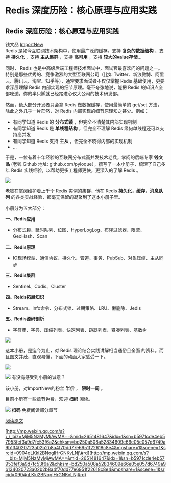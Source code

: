 # Redis 深度历险：核心原理与应用实践

## Redis 深度历险：核心原理与应用实践

钱文品 [ImportNew](redis-shen-du-li-xian-he-xin-yuan-li-yu-ying-yong-shi-jian.md)  
Redis 是如今互联网技术架构中，使用最广泛的缓存。支持 **复杂的数据结构** ，支持 **持久化** ，支持 **主从集群** ，支持 **高可用** ，支持 **较大的value存储**...

同时， Redis 也是中高级后端工程师技术面试中，面试官最喜欢问的问题之一。特别是那些优秀的、竞争激烈的大型互联网公司（比如 Twitter、新浪微博、阿里云、腾讯云、淘宝、知乎等），通常要求面试者不仅仅掌握 Redis 基础使用，更要求深层理解 Redis 内部实现的细节原理。毫不夸张地说，能把 Redis 的知识点全部吃透，你的半只脚就已经踏进心仪大公司的技术研发部。

然而，绝大部分开发者只会拿 Redis 做数据缓存，使用最简单的 get/set 方法，除此之外几乎一片茫然，对 Redis 内部实现的细节原理知之甚少。例如：

* 有同学知道 Redis 的 **分布式锁** ，但完全不清楚其内部实现机制
* 有同学知道 Redis 是 **单线程结构** ，但完全不理解 Redis 缘何单线程还可以支持高并发
* 有同学知道 Redis 支持 **主从** ，但完全不晓得内部的实现机制
* ...

于是，一位有着十年经验的互联网分布式高并发技术老兵，掌阅的后端专家 **钱文品** \(老钱 Github 地址: github.com/pyloque），撰写了一本小册子，梳理了自己多年 Redis 实践经验，以帮助更多工程师更快，更深入的了解 Redis 。

![](https://github.com/yangbao93/docs/tree/d23f2b2cbc4eb06e62d38114d6a7f5410080c7b5/技术知识/数据库/Mysql/Redis%20深度历险：核心原理与应用实践/640.jpg)

老钱在掌阅维护着上千个 Redis 实例的集群，他在 Redis **持久化，缓存，消息队列** 的各类实战经验，都毫无保留的凝聚到了这本小册子里。

小册分为五大部分：

**一、Redis应用**

* 分布式锁、延时队列、位图、HyperLogLog、布隆过滤器、限流、GeoHash、Scan

**二、Redis原理**

* IO现场模型、通信协议、持久化、管道、事务、PubSub、对象压缩、主从同步

**三、Redis集群**

* Sentinel、Codis、Cluster

**四、Reids拓展知识**

* Stream、Info命令、分布式锁、过期策略、LRU、懒删除、Jedis

**五、Redis源码剖析**

* 字符串、字典、压缩列表、快速列表、跳跃列表、紧凑列表、基数树

![](https://github.com/yangbao93/docs/tree/d23f2b2cbc4eb06e62d38114d6a7f5410080c7b5/技术知识/数据库/Mysql/Redis%20深度历险：核心原理与应用实践/640.jpg)

这本小册，是迄今为止，对 Redis 理论结合实践讲解相当通俗且全面 的资料。而且图文并茂，直观易懂，下面的动画大家感受一下。

![](https://github.com/yangbao93/docs/tree/d23f2b2cbc4eb06e62d38114d6a7f5410080c7b5/技术知识/数据库/Mysql/Redis%20深度历险：核心原理与应用实践/640.png)

![](https://github.com/yangbao93/docs/tree/d23f2b2cbc4eb06e62d38114d6a7f5410080c7b5/技术知识/数据库/Mysql/Redis%20深度历险：核心原理与应用实践/640.gif) 有没有感受到小册的诚意？

该小册，对ImportNew的粉丝 **半价** ， **限时一周** 。

目前小册有一些章节免费，欢迎 **扫码** 阅读。

![](https://github.com/yangbao93/docs/tree/d23f2b2cbc4eb06e62d38114d6a7f5410080c7b5/技术知识/数据库/Mysql/Redis%20深度历险：核心原理与应用实践/640.png) **扫码** 免费阅读部分章节

[阅读原文](https://mp.weixin.qq.com/s?__biz=MjM5NzMyMjAwMA==&amp;mid=2651481647&amp;idx=1&amp;sn=b5971cde4eb57953fef3a9d7fc53f6a2&amp;chksm=bd250a508a52834609e66e05e057d6749a9b134020723a02b2b8a4f70dd77e6951f22618c8e4&amp;mpshare=1&amp;scene=1&amp;srcid=0904qLKki2BNogIHrGNKvLNj##)

[http://mp.weixin.qq.com/s?\_\_biz=MjM5NzMyMjAwMA==&mid=2651481647&idx=1&sn=b5971cde4eb57953fef3a9d7fc53f6a2&chksm=bd250a508a52834609e66e05e057d6749a9b134020723a02b2b8a4f70dd77e6951f22618c8e4&mpshare=1&scene=1&srcid=0904qLKki2BNogIHrGNKvLNj\#rd](http://mp.weixin.qq.com/s?__biz=MjM5NzMyMjAwMA==&mid=2651481647&idx=1&sn=b5971cde4eb57953fef3a9d7fc53f6a2&chksm=bd250a508a52834609e66e05e057d6749a9b134020723a02b2b8a4f70dd77e6951f22618c8e4&mpshare=1&scene=1&srcid=0904qLKki2BNogIHrGNKvLNj#rd)

